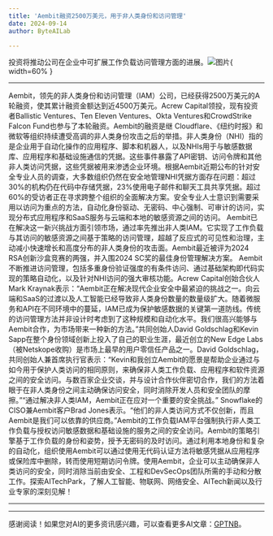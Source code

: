 ```yaml
---
title: 'Aembit融资2500万美元，用于非人类身份和访问管理'
date: 2024-09-14
author: ByteAILab

---
```


投资将推动公司在企业中可扩展工作负载访问管理方面的进展。![图片](https://ai-techpark.com/wp-content/uploads/2024/09/Aembi-960x540.jpg){ width=60% }

---
Aembit，领先的非人类身份和访问管理（IAM）公司，已经获得2500万美元的A轮融资，使其累计融资金额达到近4500万美元。Acrew Capital领投，现有投资者Ballistic Ventures、Ten Eleven Ventures、Okta Ventures和CrowdStrike Falcon Fund也参与了本轮融资。Aembit的融资是继 Cloudflare、《纽约时报》和微软等组织持续遭受高调的非人类身份攻击之后的举措。非人类身份（NHI）指的是企业用于自动化操作的应用程序、脚本和机器人，以及NHIs用于与敏感数据库、应用程序和基础设施通信的凭据。这些事件暴露了API密钥、访问令牌和其他非人类访问凭据，这些凭据被用来渗透企业环境。根据Aembit近期公布的针对安全专业人员的调查，大多数组织仍然在安全地管理NHI凭据方面存在问题：超过30%的机构仍在代码中存储凭据，23%使用电子邮件和聊天工具共享凭据。超过60%的受访者正在寻求跨整个组织的全面解决方案。安全专业人士意识到需要采用以访问为重点的方法，自动化身份驱动、无密码、中心强制、可审计的访问，实现分布式应用程序和SaaS服务与云端和本地的敏感资源之间的访问。 Aembit已在解决这一新兴挑战方面引领市场，通过率先推出非人类IAM。它实现了工作负载与其访问的敏感资源之间基于策略的访问管理，超越了反应式的可见性和治理，主动减小快速增长和高度分布的非人类身份的攻击面。Aembit最近被评为2024 RSA创新沙盒竞赛的两强，并入围2024 SC奖的最佳身份管理解决方案。 Aembit不断推进访问管理，包括多重身份验证强度的有条件访问、通过基础架构即代码实现的策略自动化，以及针对NHI访问的强大审核功能。Acrew Capital创始合伙人Mark Kraynak表示：“Aembit正在解决现代企业安全中最紧迫的挑战之一。向云端和SaaS的过渡以及人工智能已经导致非人类身份数量的数量级扩大。随着微服务和API在不同环境中的蔓延，IAM已成为保护敏感数据的关键第一道防线。传统的访问管理方法并非设计时考虑到了这种规模和自动化水平。我们很高兴能够与Aembit合作，为市场带来一种新的方法。”共同创始人David Goldschlag和Kevin Sapp在整个身份领域创新上投入了自己的职业生涯，最近创立的New Edge Labs（被Netskope收购）是市场上最早的用户零信任产品之一。David Goldschlag，共同创始人兼首席执行官表示：“Kevin和我创立Aembit的愿景是帮助企业通过与如今用于保护人类访问的相同原则，来确保非人类工作负载、应用程序和软件资源之间的安全访问。与数百家企业交谈，并与设计合作伙伴密切合作，我们的方法着眼于在非人类身份之间主动确保访问安全，同时消除开发人员和安全团队的摩擦。”“通过解决非人类IAM，Aembit正在应对一个重要的安全挑战。” Snowflake的CISO兼Aembit客户Brad Jones表示。“他们的非人类访问方式不仅创新，而且Aembit是我们可以依靠的供应商。”Aembit的工作负载IAM平台强制执行非人类工作负载与授权访问敏感数据和基础设施的服务之间的安全访问。Aembit的策略引擎基于工作负载的身份和姿势，授予无密码的及时访问。通过利用本地身份和复杂的自动化，组织使用Aembit可以通过使用无代码认证方法将敏感凭据从应用程序或保险库中删除，转而使用短期访问令牌。使用Aembit，企业可以主动确保非人类访问的安全，同时消除当前由安全、工程和DevSecOps团队所需的手动和分散工作。探索AITechPark，了解人工智能、物联网、网络安全、AITech新闻以及行业专家的深刻见解！

---
---
感谢阅读！如果您对AI的更多资讯感兴趣，可以查看更多AI文章：[GPTNB](https://gptnb.com)。